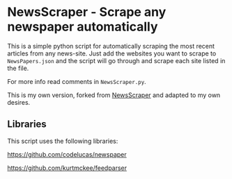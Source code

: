 # NewsScraper - Scrape any newspaper automatically
This is a simple python script for automatically scraping the most recent articles from any news-site.
Just add the websites you want to scrape to `NewsPapers.json` and the script will go through
and scrape each site listed in the file.

For more info read comments in `NewsScraper.py`.

This is my own version, forked from [NewsScraper](https://github.com/holwech/NewsScraper) and adapted to my own desires.

## Libraries
This script uses the following libraries:

https://github.com/codelucas/newspaper

https://github.com/kurtmckee/feedparser
